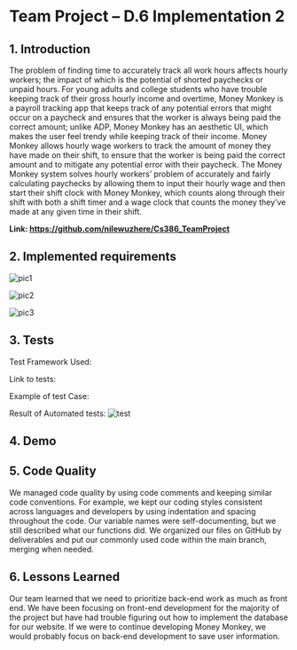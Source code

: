 
# **Team Project – D.6 Implementation 2**

## **1. Introduction**
  The problem of finding time to accurately track all work hours affects hourly workers; the impact of which is the potential of shorted paychecks or unpaid hours. For young adults and college students who have trouble keeping track of their gross hourly income and overtime, Money Monkey is a payroll tracking app that keeps track of any potential errors that might occur on a paycheck and ensures that the worker is always being paid the correct amount; unlike ADP, Money Monkey has an aesthetic UI, which makes the user feel trendy while keeping track of their income. Money Monkey allows hourly wage workers to track the amount of money they have made on their shift, to ensure that the worker is being paid the correct amount and to mitigate any potential error with their paycheck. 
The Money Monkey system solves hourly workers’ problem of accurately and fairly calculating paychecks by allowing them to input their hourly wage and then start their shift clock with Money Monkey, which counts along through their shift with both a shift timer and a wage clock that counts the money they’ve made at any given time in their shift. 

**Link: https://github.com/nilewuzhere/Cs386_TeamProject**


## **2. Implemented requirements**
![pic1](https://ibb.co/VSrBFHC)

![pic2](https://ibb.co/Yf4xbTQ)

![pic3](https://i.ibb.co/syn6wnx/Screenshot-2022-12-04-132531.png)
## **3. Tests**

Test Framework Used:

Link to tests:

Example of test Case:

Result of Automated tests:
 ![test](https://i.ibb.co/0JBjFL5/image.png)


## **4. Demo**

## **5. Code Quality**

We managed code quality by using code comments and keeping similar code conventions. For example, we kept our coding styles consistent across languages and developers by using indentation and spacing throughout the code. Our variable names were self-documenting, but we still described what our functions did. We organized our files on GitHub by deliverables and put our commonly used code within the main branch, merging when needed.

## **6. Lessons Learned**

Our team learned that we need to prioritize back-end work as much as front end. We have been focusing on front-end development for the majority of the project but have had trouble figuring out how to implement the database for our website. If we were to continue developing Money Monkey, we would probably focus on back-end development to save user information. 

